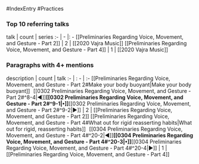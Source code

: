 #IndexEntry #Practices

### Top 10 referring talks
talk | count | series
:- | - |: -
[[Preliminaries Regarding Voice, Movement, and Gesture - Part 2]] | 2 | [[2020 Vajra Music]]
[[Preliminaries Regarding Voice, Movement, and Gesture - Part 4]] | 1 | [[2020 Vajra Music]]

### Paragraphs with 4+ mentions
description | count | talk
:- | : - | :-
[[Preliminaries Regarding Voice, Movement, and Gesture - Part 2#Make your body buoyant\|Make your body buoyant]] &nbsp;&nbsp;[[0302 Preliminaries Regarding Voice, Movement, and Gesture - Part 2#^8-4\|◀]]**[[0302 Preliminaries Regarding Voice, Movement, and Gesture - Part 2#^9-1\|•]]**[[0302 Preliminaries Regarding Voice, Movement, and Gesture - Part 2#^9-2\|▶]] | 2 | [[Preliminaries Regarding Voice, Movement, and Gesture - Part 2]]
[[Preliminaries Regarding Voice, Movement, and Gesture - Part 4#What out for rigid reasserting habits\|What out for rigid, reasserting habits]] &nbsp;&nbsp;[[0304 Preliminaries Regarding Voice, Movement, and Gesture - Part 4#^20-2\|◀]]**[[0304 Preliminaries Regarding Voice, Movement, and Gesture - Part 4#^20-3\|•]]**[[0304 Preliminaries Regarding Voice, Movement, and Gesture - Part 4#^20-4\|▶]] | 1 | [[Preliminaries Regarding Voice, Movement, and Gesture - Part 4]]

